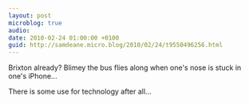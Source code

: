 ```yaml
---
layout: post
microblog: true
audio: 
date: 2010-02-24 01:00:00 +0100
guid: http://samdeane.micro.blog/2010/02/24/t9550496256.html
---
```

Brixton already? Blimey the bus flies along when one's nose is stuck in one's iPhone...

There is some use for technology after all...
